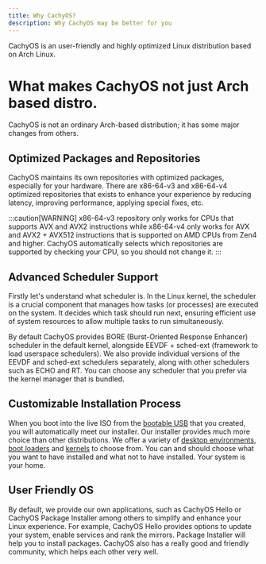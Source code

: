 ```yaml
---
title: Why CachyOS?
description: Why CachyOS may be better for you
---
```


CachyOS is an user-friendly and highly optimized Linux distribution based on Arch Linux.

# What makes CachyOS not just Arch based distro.

CachyOS is not an ordinary Arch-based distribution; it has some major changes from others.

## Optimized Packages and Repositories
CachyOS maintains its own repositories with optimized packages, especially for your hardware.
There are x86-64-v3 and x86-64-v4 optimized repositories that exists to enhance your experience by
reducing latency, improving performance, applying special fixes, etc.

:::caution[WARNING]
x86-64-v3 repository only works for CPUs that supports AVX and AVX2 instructions
while x86-64-v4 only works for AVX and AVX2 + AVX512 instructions that is supported on AMD CPUs
from Zen4 and higher. CachyOS automatically selects which repositories are supported by checking your CPU, so you should not
change it.
:::

## Advanced Scheduler Support
Firstly let's understand what scheduler is. In the Linux kernel, the scheduler is a crucial component
that manages how tasks (or processes) are executed on the system. It decides which task should run next,
ensuring efficient use of system resources to allow multiple tasks to run simultaneously.

By default CachyOS provides BORE (Burst-Oriented Response Enhancer) scheduler in the default kernel,
alongside EEVDF + sched-ext (framework to load userspace schedulers). We also provide individual versions of the EEVDF and sched-ext schedulers
separately, along with other schedulers such as ECHO and RT. You can choose any scheduler that you prefer via the kernel manager that is bundled.

## Customizable Installation Process
When you boot into the live ISO from the [bootable USB](/installation/installation_prepare/#creating-a-bootable-cachyos-usb-drive) that you created,
you will automatically meet our installer. Our installer provides much more choice than other distributions.
We offer a variety of [desktop environments](/installation/desktop_environments/), [boot loaders](/installation/bootmanagers/)
and [kernels](kernel/kernel/#variants) to choose from.
You can and should choose what you want to have installed and what not to have installed. Your system is your home.

## User Friendly OS
By default, we provide our own applications, such as CachyOS Hello or CachyOS Package Installer
among others to simplify and enhance your Linux experience. For example, CachyOS Hello provides options to update your system, enable services and rank the mirrors. Package Installer will help you to install packages.
CachyOS also has a really good and friendly community, which helps each other very well.
